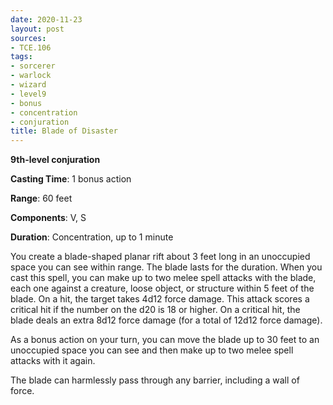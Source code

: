 ```yaml
---
date: 2020-11-23
layout: post
sources:
- TCE.106
tags:
- sorcerer
- warlock
- wizard
- level9
- bonus
- concentration
- conjuration
title: Blade of Disaster
---
```


**9th-level conjuration**

**Casting Time**: 1 bonus action

**Range**: 60 feet

**Components**: V, S

**Duration**: Concentration, up to 1 minute

You create a blade-shaped planar rift about 3 feet long in an unoccupied space you can see within range. The blade lasts for the duration. When you cast this spell, you can make up to two melee spell attacks with the blade, each one against a creature, loose object, or structure within 5 feet of the blade. On a hit, the target takes 4d12 force damage. This attack scores a critical hit if the number on the d20 is 18 or higher. On a critical hit, the blade deals an extra 8d12 force damage (for a total of 12d12 force damage).

As a bonus action on your turn, you can move the blade up to 30 feet to an unoccupied space you can see and then make up to two melee spell attacks with it again.

The blade can harmlessly pass through any barrier, including a wall of force.
